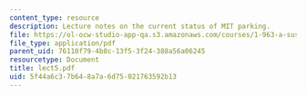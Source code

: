 ```yaml
---
content_type: resource
description: Lecture notes on the current status of MIT parking.
file: https://ol-ocw-studio-app-qa.s3.amazonaws.com/courses/1-963-a-sustainable-transportation-plan-for-mit-spring-2007/5f44a6c37b648a7a6d75021763592b13_lect5.pdf
file_type: application/pdf
parent_uid: 76110f79-4b8c-13f5-3f24-388a56a06245
resourcetype: Document
title: lect5.pdf
uid: 5f44a6c3-7b64-8a7a-6d75-021763592b13
---
```

